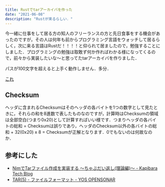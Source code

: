 ```yaml
---
title: Rustでtarアーカイバを作った
date: "2021-06-08"
description: "Rustが来るらしい．"
---
```


今一緒に仕事をして居る方の知人のフリーランスの方と先日食事をする機会があったのですが，その人は何年も前からプログラミング言語をウォッチして居るらしく，次に来る言語はRustだ！！！！と仰られて居ましたので，勉強することにしました．プログラミングの勉強は取敢ず何か作ればわかる様になってくるので，前々から実装したいな〜と思ってたtarアーカイバを作りました．

パスが100文字を超えると上手く動作しません．多分．

[これ](https://github.com/uiamn/tar_archiver)

## Checksum
ヘッダに含まれるChecksumはそのヘッダの各バイトを1つの数字として見たときに，それらの和を8進数で表したものなのですが，計算時はChecksumの領域は全部空白(つまり0x20)として計算すればいい様です．つまりヘッダの各バイトの総和 = Checksumは誤りであり，ヘッダのChecksum以外の各バイトの総和 + 32(0x20) x 8 = Checksumが正解となります．0でもないのは何故なのか．


## 参考にした
* [NimでTarファイル作成を実装する ～ちゃぶだい返し(理論編)～ - Kapibara Tech Blog](https://kapibara-sos.net/archives/442)
* [TAR(5) - ファイルフォーマット - YOS OPENSONAR](http://www.yosbits.com/opensonar/rest/man/freebsd/man/ja/man5/tar.5.html?l=ja)
